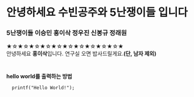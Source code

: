 # 안녕하세요 수빈공주와 5난쟁이들 입니다
### 5난쟁이들 이승민 홍이삭 정우진 신봉규 정래원
  
★☆★☆★☆★☆★☆★☆★☆★☆★☆★☆★<br>
안녕하세요 **홍이삭**입니다.
연구실 오면 밥사드릴게요.**(단, 남자 제외)**
<br>
#
**hello world를 출력하는 방법**
```
  printf("Hello World!");
```

